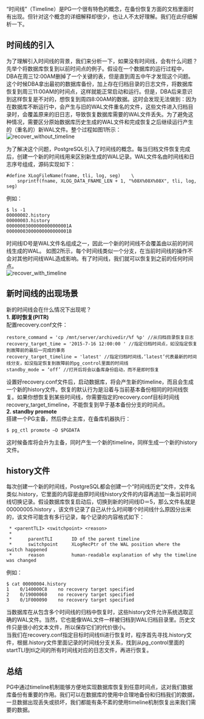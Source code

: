 “时间线”（Timeline）是PG一个很有特色的概念，在备份恢复方面的文档里面时有出现。但针对这个概念的详细解释却很少，也让人不太好理解。我们在此仔细解析一下。

## 时间线的引入

为了理解引入时间线的背景，我们来分析一下，如果没有时间线，会有什么问题？先举个将数据库恢复到以前时间点的例子。假设在一个数据库的运行过程中，DBA在周三12:00AM删掉了一个关键的表，但是直到周五中午才发现这个问题。这个时候DBA拿出最初的数据库备份，加上存在归档目录的日志文件，将数据库恢复到周三11:00AM的时间点，这样就能正常启动和运行。但是，DBA后来意识到这样恢复是不对的，想恢复到周四8:00AM的数据。这时会发现无法做到：因为在数据库不断运行中，会产生与旧的WAL文件重名的文件，这些文件进入归档目录时，会覆盖原来的旧日志，导致恢复数据库需要的WAL文件丢失。为了避免这种情况，需要区分原始数据库历史生成的WAL文件和完成恢复之后继续运行产生的（重名的）新WAL文件。整个过程如图1所示：  
![recover_without_timeline](http://img1.tbcdn.cn/L1/461/1/c89bf19d70683aed6254224c0696f0f71eaf38b9 "recover_without_timeline")

为了解决这个问题，PostgreSQL引入了时间线的概念。每当归档文件恢复完成后，创建一个新的时间线用来区别新生成的WAL记录。WAL文件名由时间线和日志序号组成，源码实现如下：

```
#define XLogFileName(fname, tli, log, seg)    \
    snprintf(fname, XLOG_DATA_FNAME_LEN + 1, "%08X%08X%08X", tli, log, seg)                    
```

例如：

```
$ ls -1
00000002.history
00000003.history
00000003000000000000001A
00000003000000000000001B
```

时间线ID号是WAL文件名组成之一，因此一个新的时间线不会覆盖由以前的时间线生成的WAL。 如图2所示，每个时间线类似一个分支，在当前时间线的操作不会对其他时间线WAL造成影响。有了时间线，我们就可以恢复到之前的任何时间点。  
![recover_with_timeline](http://img3.tbcdn.cn/L1/461/1/325c612ca9d1a5b8c0e9a8e3473888849223d38e "recover_with_timeline")

## 新时间线的出现场景

新的时间线会在什么情况下出现呢？  
**1\. 即时恢复(PITR)**  
配置recovery.conf文件：

```
restore_command = 'cp /mnt/server/archivedir/%f %p' //从归档目录恢复日志 
recovery_target_time = '2015-7-16 12:00:00 ' //指定归档时间点，如没指定恢复到故障前的最后一完成的事务 
recovery_target_timeline = 'latest' //指定归档时间线，’latest’代表最新的时间线分支，如没指定恢复到故障前的pg_control里面的时间线 
standby_mode = ‘off’ //打开后将会以备库身份启动，而不是即时恢复
```

设置好recovery.conf文件后，启动数据库，将会产生新的timeline，而且会生成一个新的history文件。恢复的默认行为是沿着与当前基本备份相同的时间线恢复。如果你想恢复到某些时间线，你需要指定的recovery.conf目标时间线recovery\_target\_timeline，不能恢复到早于基本备份分支的时间点。  
**2\. standby promote**  
搭建一个PG主备，然后停止主库，在备库机器执行：

```
$ pg_ctl promote –D $PGDATA 
```

这时候备库将会升为主备，同时产生一个新的timeline，同样生成一个新的history文件。

## history文件

每次创建一个新的时间线，PostgreSQL都会创建一个“时间线历史”文件，文件名类似.history，它里面的内容是由原时间线history文件的内容再追加一条当前时间线切换记录。假设数据库恢复启动后，切换到新的时间线ID＝5，那么文件名就是00000005.history ，该文件记录了自己从什么时间哪个时间线什么原因分出来的，该文件可能含有多行记录，每个记录的内容格式如下：

```
 * <parentTLI> <switchpoint> <reason>
 *
 *      parentTLI       ID of the parent timeline
 *      switchpoint     XLogRecPtr of the WAL position where the switch happened
 *      reason          human-readable explanation of why the timeline was changed
```

例如：

```
$ cat 00000004.history
1    0/140000C8    no recovery target specified
2    0/19000060    no recovery target specified
3    0/1F000090    no recovery target specified
```

当数据库在从包含多个时间线的归档中恢复时，这些history文件允许系统选取正确的WAL文件。当然，它也能像WAL文件一样被归档到WAL归档目录里。历史文件只是很小的文本文件，所以保存它们的代价很小。  
当我们在recovery.conf指定目标时间线tli进行恢复时，程序首先寻找.history文件，根据.history文件里面记录的时间线分支关系，找到从pg\_control里面的startTLI到tli之间的所有时间线对应的日志文件，再进行恢复。

## 总结

PG中通过timeline机制能够方便地实现数据库恢复到任意时间点，这对我们数据库备份有重要的作用。我们可以在数据库的使用中合理地备份和归档我们的数据，一旦数据出现丢失或损坏，我们都能有条不紊的使用timeline机制恢复出来我们需要的数据。